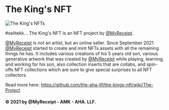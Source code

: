 # The King's NFT

![The King's NFTs](https://user-images.githubusercontent.com/32818033/144804055-4104cb64-50a1-45fc-9d96-b613a68cb475.jpg)

<!-- ![The King is ALL HAIL THE KING](https://user-images.githubusercontent.com/32818033/137902942-3f1daf84-6085-401d-9694-92562b82c885.jpg) -->

#selitekk... The King's NFT is an NFT project by [@MyReceipt](https://crot.straight-line.org/47/74).

[@MyReceipt](https://crot.straight-line.org/47/74) is not an artist, but an online seller. Since September 2021 [@MyReceipt](https://crot.straight-line.org/47/74) started to create and mint NFTs assets with all the remaining things he has. It includes various creations of his 5 years old son, various generative artwork that was created by [@MyReceipt](https://crot.straight-line.org/47/74) while playing, learning, and working for his son, also collection inserts that are collabs, and spin-offs NFT collections which are sure to give special surprises to all NFT collectors.

Read more here:
https://github.com/the-aha-llf/the-kings-nft/wiki/The-Project

#### © 2021 by @MyReceipt - AMK - AHA. LLF.
